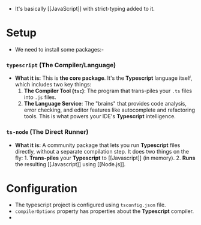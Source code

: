 - It's basically [[JavaScript]] with strict-typing added to it.
# Setup
- We need to install some packages:-
### `typescript` (The Compiler/Language)
- **What it is:** This is **the core package**. It's the **Typescript** language itself, which includes two key things:
    1. **The Compiler Tool (`tsc`)**: The program that trans-piles your `.ts` files into `.js` files.
    2. **The Language Service**: The "brains" that provides code analysis, error checking, and editor features like autocomplete and refactoring tools. This is what powers your IDE's **Typescript** intelligence.
### `ts-node` (The Direct Runner)
- **What it is:** A community package that lets you run **Typescript** files directly, without a separate compilation step. It does two things on the fly:
       1. **Trans-piles** your **Typescript** to [[Javascript]] (in memory).
       2. **Runs** the resulting [[Javascript]] using [[Node.js]].
# Configuration
- The typescript project is configured using `tsconfig.json` file.
- `compilerOptions` property has properties about the **Typescript** compiler.
- 